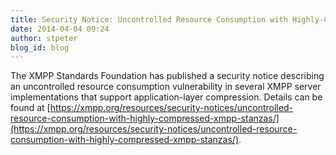```yaml
---
title: Security Notice: Uncontrolled Resource Consumption with Highly-Compressed XMPP Stanzas
date: 2014-04-04 09:24
author: stpeter
blog_id: blog
---
```


The XMPP Standards Foundation has published a security notice describing an uncontrolled resource consumption vulnerability in several XMPP server implementations that support application-layer compression. Details can be found at [https://xmpp.org/resources/security-notices/uncontrolled-resource-consumption-with-highly-compressed-xmpp-stanzas/](https://xmpp.org/resources/security-notices/uncontrolled-resource-consumption-with-highly-compressed-xmpp-stanzas/).
